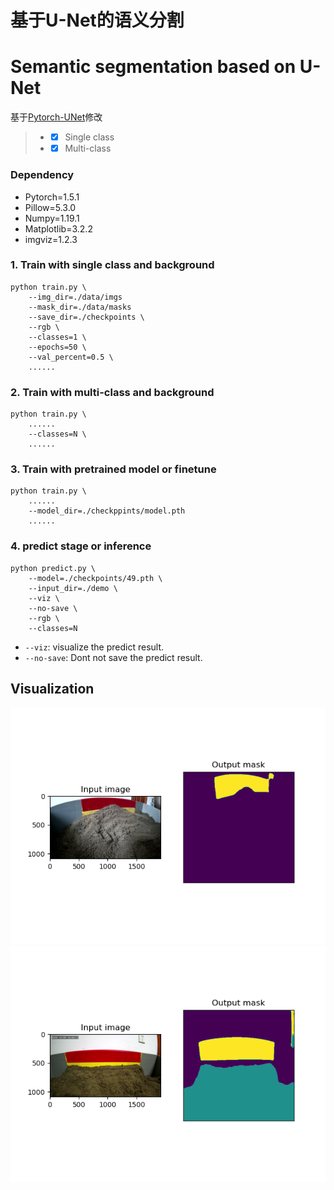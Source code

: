 # 基于U-Net的语义分割
# Semantic segmentation based on U-Net
基于[Pytorch-UNet](https://github.com/milesial/Pytorch-UNet)修改

> * - [x] Single class
> * - [x] Multi-class


### Dependency
- Pytorch=1.5.1
- Pillow=5.3.0
- Numpy=1.19.1
- Matplotlib=3.2.2
- imgviz=1.2.3

### 1. Train with single class and background
```
python train.py \ 
    --img_dir=./data/imgs
    --mask_dir=./data/masks
    --save_dir=./checkpoints \ 
    --rgb \
    --classes=1 \ 
    --epochs=50 \ 
    --val_percent=0.5 \ 
    ......
```

### 2. Train with multi-class and background
```
python train.py \ 
    ......
    --classes=N \ 
    ......
```

### 3. Train with pretrained model or finetune
```
python train.py \ 
    ......
    --model_dir=./checkppints/model.pth
    ......
```

### 4. predict stage or inference
```
python predict.py \ 
    --model=./checkpoints/49.pth \ 
    --input_dir=./demo \ 
    --viz \ 
    --no-save \ 
    --rgb \ 
    --classes=N
```
* `--viz`: visualize the predict result.
* `--no-save`: Dont not save the predict result.

## Visualization
![Image text](/demo/1.png)
![Image text](/demo/2.png)


